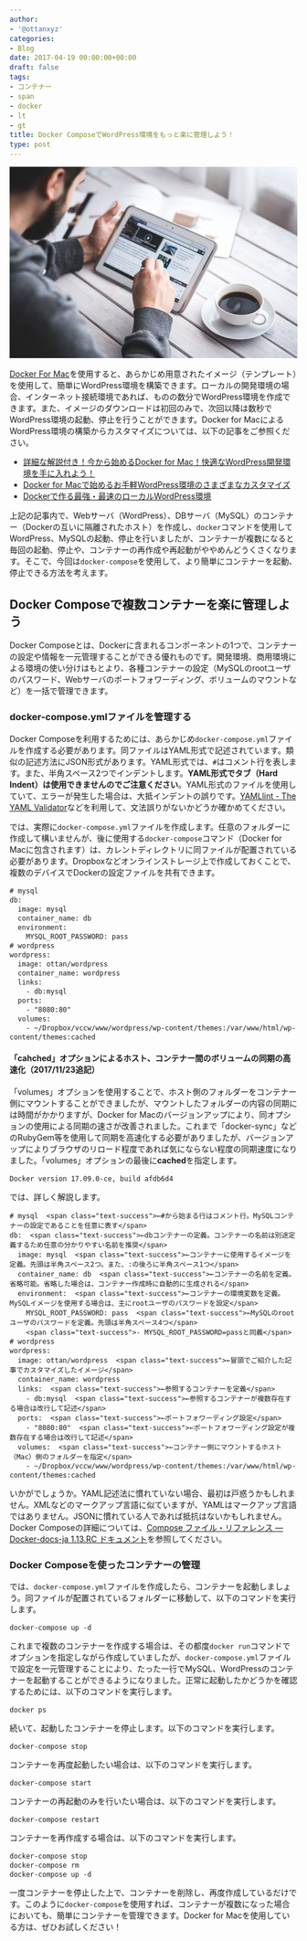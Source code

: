 ```yaml
---
author:
- '@ottanxyz'
categories:
- Blog
date: 2017-04-19 00:00:00+00:00
draft: false
tags:
- コンテナー
- span
- docker
- lt
- gt
title: Docker ComposeでWordPress環境をもっと楽に管理しよう！
type: post
---
```


![](170419-58f6c1df347fc.jpg)

[Docker For Mac](https://www.docker.com/docker-mac)を使用すると、あらかじめ用意されたイメージ（テンプレート）を使用して、簡単にWordPress環境を構築できます。ローカルの開発環境の場合、インターネット接続環境であれば、ものの数分でWordPress環境を作成できます。また、イメージのダウンロードは初回のみで、次回以降は数秒でWordPress環境の起動、停止を行うことができます。Docker for MacによるWordPress環境の構築からカスタマイズについては、以下の記事をご参照ください。

- [詳細な解説付き！今から始めるDocker for Mac！快適なWordPress開発環境を手に入れよう！](/posts/2016/08/docker-for-mac-wordpress-4711/)
- [Docker for Macで始めるお手軽WordPress環境のさまざまなカスタマイズ](/posts/2016/08/docker-for-mac-wordpress-customize-4714/)
- [Dockerで作る最強・最速のローカルWordPress環境](/posts/2016/10/docker-wordpress-best-practice-5164/)

上記の記事内で、Webサーバ（WordPress）、DBサーバ（MySQL）のコンテナー（Dockerの互いに隔離されたホスト）を作成し、`docker`コマンドを使用してWordPress、MySQLの起動、停止を行いましたが、コンテナーが複数になると毎回の起動、停止や、コンテナーの再作成や再起動がややめんどうくさくなります。そこで、今回は`docker-compose`を使用して、より簡単にコンテナーを起動、停止できる方法を考えます。

## Docker Composeで複数コンテナーを楽に管理しよう

Docker Composeとは、Dockerに含まれるコンポーネントの1つで、コンテナーの設定や情報を一元管理することができる優れものです。開発環境、商用環境による環境の使い分けはもとより、各種コンテナーの設定（MySQLのrootユーザのパスワード、Webサーバのポートフォワーディング、ボリュームのマウントなど）を一括で管理できます。

### docker-compose.ymlファイルを管理する

Docker Composeを利用するためには、あらかじめ`docker-compose.yml`ファイルを作成する必要があります。同ファイルはYAML形式で記述されています。類似の記述方法にJSON形式があります。YAML形式では、`#`はコメント行を表します。また、半角スペース2つでインデントします。**YAML形式でタブ（Hard Indent）は使用できませんのでご注意ください**。YAML形式のファイルを使用していて、エラーが発生した場合は、大抵インデントの誤りです。[YAMLlint - The YAML Validator](http://www.yamllint.com/)などを利用して、文法誤りがないかどうか確かめてください。

では、実際に`docker-compose.yml`ファイルを作成します。任意のフォルダーに作成して構いませんが、後に使用する`docker-compose`コマンド（Docker for Macに包含されます）は、カレントディレクトリに同ファイルが配置されている必要があります。Dropboxなどオンラインストレージ上で作成しておくことで、複数のデバイスでDockerの設定ファイルを共有できます。

    # mysql
    db:
      image: mysql
      container_name: db
      environment:
        MYSQL_ROOT_PASSWORD: pass
    # wordpress
    wordpress:
      image: ottan/wordpress
      container_name: wordpress
      links:
        - db:mysql
      ports:
        - "8080:80"
      volumes:
        - ~/Dropbox/vccw/www/wordpress/wp-content/themes:/var/www/html/wp-content/themes:cached

#### 「cahched」オプションによるホスト、コンテナー間のボリュームの同期の高速化（2017/11/23追記）

「volumes」オプションを使用することで、ホスト側のフォルダーをコンテナー側にマウントすることができましたが、マウントしたフォルダーの内容の同期には時間がかかりますが、Docker for Macのバージョンアップにより、同オプションの使用による同期の速さが改善されました。これまで「docker-sync」などのRubyGem等を使用して同期を高速化する必要がありましたが、バージョンアップによりブラウザのリロード程度であれば気にならない程度の同期速度になりました。「volumes」オプションの最後に**cached**を指定します。

    Docker version 17.09.0-ce, build afdb6d4

では、詳しく解説します。

    # mysql  <span class="text-success">←#から始まる行はコメント行。MySQLコンテナーの設定であることを任意に表す</span>
    db:  <span class="text-success">←dbコンテナーの定義。コンテナーの名前は別途定義するため任意の分かりやすい名前を推奨</span>
      image: mysql  <span class="text-success">←コンテナーに使用するイメージを定義。先頭は半角スペース2つ。また、:の後ろに半角スペース1つ</span>
      container_name: db  <span class="text-success">←コンテナーの名前を定義。省略可能。省略した場合は、コンテナー作成時に自動的に生成される</span>
      environment:  <span class="text-success">←コンテナーの環境変数を定義。MySQLイメージを使用する場合は、主にrootユーザのパスワードを設定</span>
        MYSQL_ROOT_PASSWORD: pass  <span class="text-success">←MySQLのrootユーザのパスワードを定義。先頭は半角スペース4つ</span>
        <span class="text-success">- MYSQL_ROOT_PASSWORD=passと同義</span>
    # wordpress
    wordpress:
      image: ottan/wordpress  <span class="text-success">←冒頭でご紹介した記事でカスタマイズしたイメージ</span>
      container_name: wordpress
      links:  <span class="text-success">←参照するコンテナーを定義</span>
        - db:mysql  <span class="text-success">←参照するコンテナーが複数存在する場合は改行して記述</span>
      ports:  <span class="text-success">←ポートフォワーディング設定</span>
        - "8080:80"  <span class="text-success">←ポートフォワーディング設定が複数存在する場合は改行して記述</span>
      volumes:  <span class="text-success">←コンテナー側にマウントするホスト（Mac）側のフォルダーを指定</span>
        - ~/Dropbox/vccw/www/wordpress/wp-content/themes:/var/www/html/wp-content/themes:cached

いかがでしょうか。YAML記述法に慣れていない場合、最初は戸惑うかもしれません。XMLなどのマークアップ言語に似ていますが、YAMLはマークアップ言語ではありません。JSONに慣れている人であれば抵抗はないかもしれません。Docker Composeの詳細については、[Compose ファイル・リファレンス — Docker-docs-ja 1.13.RC ドキュメント](http://docs.docker.jp/compose/compose-file.html#environment)を参照してください。

### Docker Composeを使ったコンテナーの管理

では、`docker-compose.yml`ファイルを作成したら、コンテナーを起動しましょう。同ファイルが配置されているフォルダーに移動して、以下のコマンドを実行します。

    docker-compose up -d

これまで複数のコンテナーを作成する場合は、その都度`docker run`コマンドでオプションを指定しながら作成していましたが、`docker-compose.yml`ファイルで設定を一元管理することにより、たった一行でMySQL、WordPressのコンテナーを起動することができるようになりました。正常に起動したかどうかを確認するためには、以下のコマンドを実行します。

    docker ps

続いて、起動したコンテナーを停止します。以下のコマンドを実行します。

    docker-compose stop

コンテナーを再度起動したい場合は、以下のコマンドを実行します。

    docker-compose start

コンテナーの再起動のみを行いたい場合は、以下のコマンドを実行します。

    docker-compose restart

コンテナーを再作成する場合は、以下のコマンドを実行します。

    docker-compose stop
    docker-compose rm
    docker-compose up -d

一度コンテナーを停止した上で、コンテナーを削除し、再度作成しているだけです。このように`docker-compose`を使用すれば、コンテナーが複数になった場合においても、簡単にコンテナーを管理できます。Docker for Macを使用している方は、ぜひお試しください！

